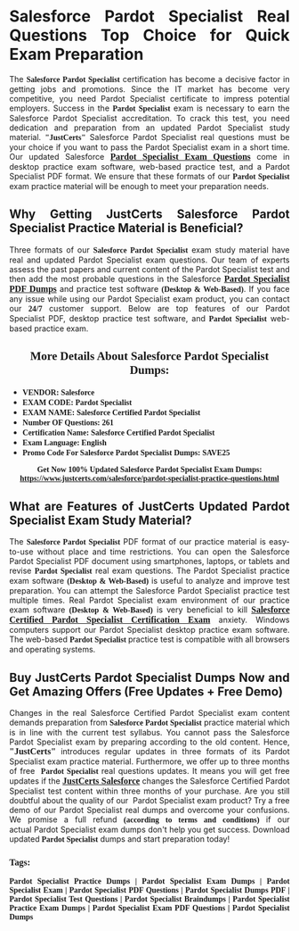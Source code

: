 <h1 style="text-align: justify;"><strong>Salesforce Pardot Specialist Real Questions Top Choice for Quick Exam Preparation</strong></h1>

<p style="text-align: justify;">The <span style="font-family:Georgia,serif;"><strong>Salesforce Pardot Specialist</strong></span> certification has become a decisive factor in getting jobs and promotions. Since the IT market has become very competitive, you need&nbsp;Pardot Specialist certificate to impress potential employers. Success in the&nbsp;<span style="font-family:Georgia,serif;"><strong>Pardot Specialist</strong></span> exam is necessary to earn the Salesforce Pardot Specialist accreditation. To crack this test, you need dedication and preparation from an updated Pardot Specialist study material. <span style="font-size:14px;"><span style="font-family:Georgia,serif;"><strong>&quot;JustCerts&quot;</strong></span></span>&nbsp;Salesforce Pardot Specialist real questions must be your choice if you want to pass the&nbsp;Pardot Specialist exam in a short time. Our updated Salesforce <a href="https://www.justcerts.com/salesforce/pardot-specialist-practice-questions.html"><span style="font-size:16px;"><span style="font-family:Georgia,serif;"><strong>Pardot Specialist Exam Questions</strong></span></span></a> come in desktop practice exam software, web-based practice test, and a Pardot Specialist PDF format. We ensure that these formats of our <span style="font-family:Georgia,serif;"><strong>Pardot Specialist</strong></span> exam practice material will be enough to meet your preparation needs.</p>

<h2 style="text-align: justify;"><strong>Why Getting JustCerts Salesforce Pardot Specialist Practice Material is Beneficial?</strong></h2>

<p style="text-align: justify;">Three formats of our <span style="font-family:Georgia,serif;"><strong>Salesforce Pardot Specialist</strong></span> exam study material have real and updated Pardot Specialist exam questions. Our team of experts assess the past papers and current content of the Pardot Specialist test and then add the most probable questions in the Salesforce <a href="https://www.justcerts.com/salesforce/pardot-specialist-practice-questions.html"><span style="font-size:16px;"><span style="font-family:Georgia,serif;"><strong>Pardot Specialist PDF Dumps</strong></span></span></a>&nbsp;and practice test software <span style="font-family:Georgia,serif;"><strong>(Desktop &amp; Web-Based)</strong></span>. If you face any issue while using our&nbsp;Pardot Specialist exam product, you can contact our <span style="font-family:Georgia,serif;"><strong>24/7</strong></span> customer support. Below are top features of our Pardot Specialist&nbsp;PDF, desktop practice test software, and<span style="font-family:Georgia,serif;"><strong>&nbsp;Pardot Specialist</strong></span> web-based practice exam.</p>

<h2 style="text-align: center;"><strong><span style="font-family:Georgia,serif;">More Details About Salesforce Pardot Specialist Dumps:</span></strong></h2>

<ul>
	<li style="text-align: justify;"><span style="font-size:14px;"><span style="font-family:Georgia,serif;"><strong>VENDOR: Salesforce</strong></span></span></li>
	<li style="text-align: justify;"><span style="font-size:14px;"><span style="font-family:Georgia,serif;"><strong>EXAM CODE: Pardot Specialist</strong></span></span></li>
	<li style="text-align: justify;"><span style="font-size:14px;"><span style="font-family:Georgia,serif;"><strong>EXAM NAME: Salesforce Certified Pardot Specialist</strong></span></span></li>
	<li style="text-align: justify;"><span style="font-size:14px;"><span style="font-family:Georgia,serif;"><strong>Number OF Questions: 261</strong></span></span></li>
	<li style="text-align: justify;"><span style="font-size:14px;"><span style="font-family:Georgia,serif;"><strong>Certification Name: Salesforce Certified Pardot Specialist</strong></span></span></li>
	<li style="text-align: justify;"><span style="font-size:14px;"><span style="font-family:Georgia,serif;"><strong>Exam Language: English</strong></span></span></li>
	<li style="text-align: justify;"><span style="font-size:14px;"><span style="font-family:Georgia,serif;"><strong>Promo Code For Salesforce Pardot Specialist Dumps: SAVE25</strong></span></span></li>
</ul>

<p style="text-align: center;"><strong><span style="font-family:Georgia,serif;"><span style="font-size:14px;">Get Now 100% Updated Salesforce Pardot Specialist Exam Dumps:</span> <a href="https://www.justcerts.com/salesforce/pardot-specialist-practice-questions.html">https://www.justcerts.com/salesforce/pardot-specialist-practice-questions.html</a></span></strong></p>

<h2 style="text-align: justify;"><strong>What are Features of JustCerts Updated Pardot Specialist Exam Study Material?</strong></h2>

<p style="text-align: justify;">The <span style="font-family:Georgia,serif;"><strong>Salesforce Pardot Specialist</strong></span> PDF format of our practice material is easy-to-use without place and time restrictions. You can open the Salesforce Pardot Specialist PDF document using smartphones, laptops, or tablets and revise <span style="font-family:Georgia,serif;"><strong>Pardot Specialist</strong></span> real exam questions. The Pardot Specialist practice exam software <span style="font-family:Georgia,serif;"><strong>(Desktop &amp; Web-Based)</strong></span> is useful to analyze and improve test preparation. You can attempt the Salesforce Pardot Specialist practice test multiple times. Real&nbsp;Pardot Specialist exam environment of our practice exam software <span style="font-family:Georgia,serif;"><strong>(Desktop &amp; Web-Based)</strong></span> is very beneficial to kill <a href="https://www.justcerts.com/salesforce/salesforce-certified-pardot-specialist-certification-exams.html"><span style="font-size:16px;"><span style="font-family:Georgia,serif;"><strong>Salesforce Certified Pardot Specialist Certification Exam</strong></span></span></a> anxiety. Windows computers support our&nbsp;Pardot Specialist desktop practice exam software. The web-based <span style="font-family:Georgia,serif;"><strong>Pardot Specialist </strong></span>practice test is compatible with all browsers and operating systems.</p>

<h2 style="text-align: justify;"><strong>Buy JustCerts Pardot Specialist Dumps Now and Get Amazing Offers (Free Updates + Free Demo)</strong></h2>

<p style="text-align: justify;">Changes in the real Salesforce Certified Pardot Specialist&nbsp;exam content demands preparation from <span style="font-family:Georgia,serif;"><strong>Salesforce Pardot Specialist</strong></span> practice material which is in line with the current test syllabus. You cannot pass the Salesforce Pardot Specialist exam by preparing according to the old content. Hence, <span style="font-size:16px;"><span style="font-family:Georgia,serif;"><strong>&quot;JustCerts&quot;</strong></span></span> introduces regular updates in three formats of its Pardot Specialist exam practice material. Furthermore, we offer up to three months of free <span style="font-family:Georgia,serif;"><strong>&nbsp;Pardot Specialist </strong></span>real questions updates. It means you will get free updates if the <a href="https://www.justcerts.com/salesforce-certification-exams.html"><span style="font-size:16px;"><span style="font-family:Georgia,serif;"><strong>JustCerts Salesforce</strong></span></span></a> changes the Salesforce Certified Pardot Specialist test content within three months of your purchase. Are you still doubtful about the quality of our&nbsp; Pardot Specialist exam product? Try a free demo of our Pardot Specialist real dumps and overcome your confusions. We promise a full refund <span style="font-family:Georgia,serif;"><strong>(according to terms and conditions)</strong></span> if our actual&nbsp;Pardot Specialist exam dumps don&#39;t help you get success. Download updated<span style="font-family:Georgia,serif;"><strong>&nbsp;Pardot Specialist</strong></span> dumps and start preparation today!</p>

<h3 style="text-align: justify;"><span style="font-family:Georgia,serif;"><strong>Tags:</strong></span></h3>

<p style="text-align: justify;"><span style="font-family:Georgia,serif;"><strong>Pardot Specialist Practice Dumps | Pardot Specialist Exam Dumps | Pardot Specialist Exam | Pardot Specialist PDF Questions | Pardot Specialist Dumps PDF | Pardot Specialist Test Questions | Pardot Specialist Braindumps | Pardot Specialist Practice Exam Dumps | Pardot Specialist Exam PDF Questions | Pardot Specialist Dumps</strong></span></p>
